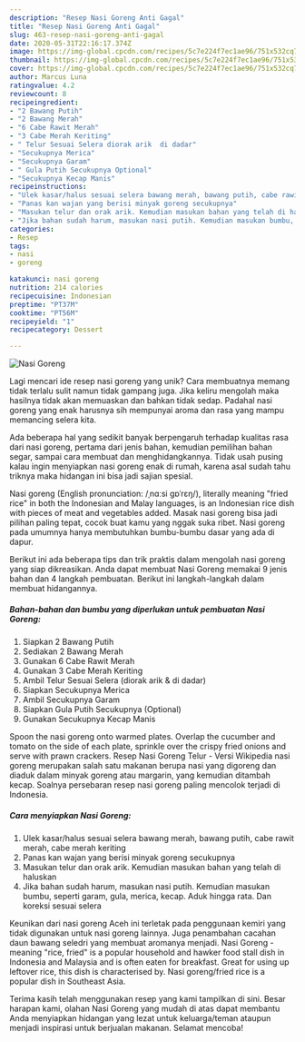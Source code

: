 ```yaml
---
description: "Resep Nasi Goreng Anti Gagal"
title: "Resep Nasi Goreng Anti Gagal"
slug: 463-resep-nasi-goreng-anti-gagal
date: 2020-05-31T22:16:17.374Z
image: https://img-global.cpcdn.com/recipes/5c7e224f7ec1ae96/751x532cq70/nasi-goreng-foto-resep-utama.jpg
thumbnail: https://img-global.cpcdn.com/recipes/5c7e224f7ec1ae96/751x532cq70/nasi-goreng-foto-resep-utama.jpg
cover: https://img-global.cpcdn.com/recipes/5c7e224f7ec1ae96/751x532cq70/nasi-goreng-foto-resep-utama.jpg
author: Marcus Luna
ratingvalue: 4.2
reviewcount: 8
recipeingredient:
- "2 Bawang Putih"
- "2 Bawang Merah"
- "6 Cabe Rawit Merah"
- "3 Cabe Merah Keriting"
- " Telur Sesuai Selera diorak arik  di dadar"
- "Secukupnya Merica"
- "Secukupnya Garam"
- " Gula Putih Secukupnya Optional"
- "Secukupnya Kecap Manis"
recipeinstructions:
- "Ulek kasar/halus sesuai selera bawang merah, bawang putih, cabe rawit merah, cabe merah keriting"
- "Panas kan wajan yang berisi minyak goreng secukupnya"
- "Masukan telur dan orak arik. Kemudian masukan bahan yang telah di haluskan"
- "Jika bahan sudah harum, masukan nasi putih. Kemudian masukan bumbu, seperti garam, gula, merica, kecap. Aduk hingga rata. Dan koreksi sesuai selera"
categories:
- Resep
tags:
- nasi
- goreng

katakunci: nasi goreng 
nutrition: 214 calories
recipecuisine: Indonesian
preptime: "PT37M"
cooktime: "PT56M"
recipeyield: "1"
recipecategory: Dessert

---
```



![Nasi Goreng](https://img-global.cpcdn.com/recipes/5c7e224f7ec1ae96/751x532cq70/nasi-goreng-foto-resep-utama.jpg)

Lagi mencari ide resep nasi goreng yang unik? Cara membuatnya memang tidak terlalu sulit namun tidak gampang juga. Jika keliru mengolah maka hasilnya tidak akan memuaskan dan bahkan tidak sedap. Padahal nasi goreng yang enak harusnya sih mempunyai aroma dan rasa yang mampu memancing selera kita.

Ada beberapa hal yang sedikit banyak berpengaruh terhadap kualitas rasa dari nasi goreng, pertama dari jenis bahan, kemudian pemilihan bahan segar, sampai cara membuat dan menghidangkannya. Tidak usah pusing kalau ingin menyiapkan nasi goreng enak di rumah, karena asal sudah tahu triknya maka hidangan ini bisa jadi sajian spesial.

Nasi goreng (English pronunciation: /ˌnɑːsi ɡɒˈrɛŋ/), literally meaning &#34;fried rice&#34; in both the Indonesian and Malay languages, is an Indonesian rice dish with pieces of meat and vegetables added. Masak nasi goreng bisa jadi pilihan paling tepat, cocok buat kamu yang nggak suka ribet. Nasi goreng pada umumnya hanya membutuhkan bumbu-bumbu dasar yang ada di dapur.


Berikut ini ada beberapa tips dan trik praktis dalam mengolah nasi goreng yang siap dikreasikan. Anda dapat membuat Nasi Goreng memakai 9 jenis bahan dan 4 langkah pembuatan. Berikut ini langkah-langkah dalam membuat hidangannya.

<!--inarticleads1-->

##### Bahan-bahan dan bumbu yang diperlukan untuk pembuatan Nasi Goreng:

1. Siapkan 2 Bawang Putih
1. Sediakan 2 Bawang Merah
1. Gunakan 6 Cabe Rawit Merah
1. Gunakan 3 Cabe Merah Keriting
1. Ambil  Telur Sesuai Selera (diorak arik &amp; di dadar)
1. Siapkan Secukupnya Merica
1. Ambil Secukupnya Garam
1. Siapkan  Gula Putih Secukupnya (Optional)
1. Gunakan Secukupnya Kecap Manis


Spoon the nasi goreng onto warmed plates. Overlap the cucumber and tomato on the side of each plate, sprinkle over the crispy fried onions and serve with prawn crackers. Resep Nasi Goreng Telur - Versi Wikipedia nasi goreng merupakan salah satu makanan berupa nasi yang digoreng dan diaduk dalam minyak goreng atau margarin, yang kemudian ditambah kecap. Soalnya persebaran resep nasi goreng paling mencolok terjadi di Indonesia. 

<!--inarticleads2-->

##### Cara menyiapkan Nasi Goreng:

1. Ulek kasar/halus sesuai selera bawang merah, bawang putih, cabe rawit merah, cabe merah keriting
1. Panas kan wajan yang berisi minyak goreng secukupnya
1. Masukan telur dan orak arik. Kemudian masukan bahan yang telah di haluskan
1. Jika bahan sudah harum, masukan nasi putih. Kemudian masukan bumbu, seperti garam, gula, merica, kecap. Aduk hingga rata. Dan koreksi sesuai selera


Keunikan dari nasi goreng Aceh ini terletak pada penggunaan kemiri yang tidak digunakan untuk nasi goreng lainnya. Juga penambahan cacahan daun bawang seledri yang membuat aromanya menjadi. Nasi Goreng - meaning &#34;rice, fried&#34; is a popular household and hawker food stall dish in Indonesia and Malaysia and is often eaten for breakfast. Great for using up leftover rice, this dish is characterised by. Nasi goreng/fried rice is a popular dish in Southeast Asia. 

Terima kasih telah menggunakan resep yang kami tampilkan di sini. Besar harapan kami, olahan Nasi Goreng yang mudah di atas dapat membantu Anda menyiapkan hidangan yang lezat untuk keluarga/teman ataupun menjadi inspirasi untuk berjualan makanan. Selamat mencoba!
